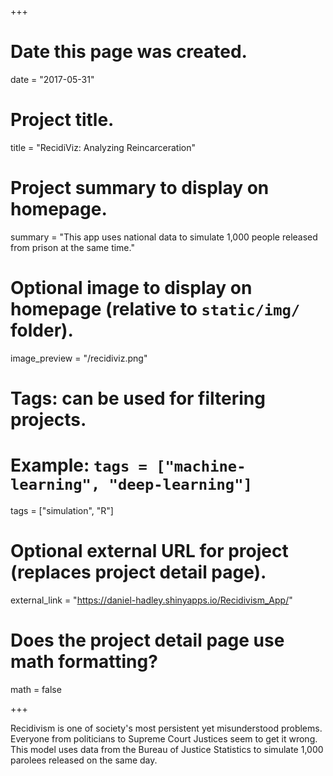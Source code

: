 +++
# Date this page was created.
date = "2017-05-31"

# Project title.
title = "RecidiViz: Analyzing Reincarceration"

# Project summary to display on homepage.
summary = "This app uses national data to simulate 1,000 people released from prison at the same time."

# Optional image to display on homepage (relative to `static/img/` folder).
image_preview = "/recidiviz.png"

# Tags: can be used for filtering projects.
# Example: `tags = ["machine-learning", "deep-learning"]`
tags = ["simulation", "R"]

# Optional external URL for project (replaces project detail page).
external_link = "https://daniel-hadley.shinyapps.io/Recidivism_App/"

# Does the project detail page use math formatting?
math = false

+++

Recidivism is one of society's most persistent yet misunderstood problems. Everyone from politicians to Supreme Court Justices seem to get it wrong. This model uses data from the Bureau of Justice Statistics to simulate 1,000 parolees released on the same day.